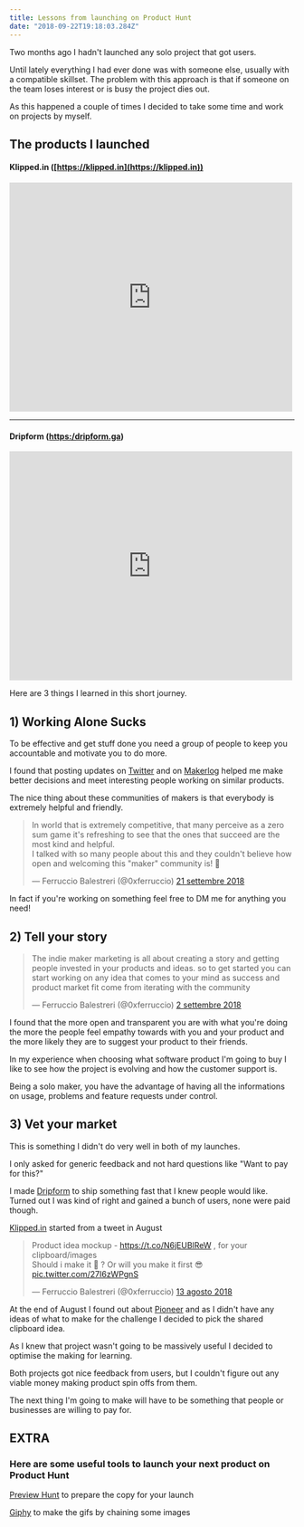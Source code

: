 ```yaml
---
title: Lessons from launching on Product Hunt
date: "2018-09-22T19:18:03.284Z"
---
```


Two months ago I hadn't launched any solo project that got users.

Until lately everything I had ever done was with someone else, usually with a compatible skillset.
The problem with this approach is that if someone on the team loses interest or is busy the project dies out.

As this happened a couple of times I decided to take some time and work on projects by myself.

## The products I launched
#### Klipped.in ([https://klipped.in](https://klipped.in))
<iframe style="border: none;" src="https://cards.producthunt.com/cards/posts/134414?v=1" width="500" height="405" frameborder="0" scrolling="no" allowfullscreen></iframe>

* * *

#### Dripform ([https:/dripform.ga](https:/dripform.ga))
<iframe style="border: none;" src="https://cards.producthunt.com/cards/posts/131617?v=1" width="500" height="405" frameborder="0" scrolling="no" allowfullscreen></iframe>

Here are 3 things I learned in this short journey.

## 1) Working Alone Sucks
To be effective and get stuff done you need a group of people to keep you accountable and motivate you to do more.

I found that posting updates on [Twitter](https://twitter.com/0xferruccio) and on [Makerlog](https://getmakerlog.com) helped me make better decisions and meet interesting people working on similar products.

The nice thing about these communities of makers is that everybody is extremely helpful and friendly.

<blockquote class="twitter-tweet" data-lang="it"><p lang="en" dir="ltr">In world that is extremely competitive, that many perceive as a zero sum game it&#39;s refreshing to see that the ones that succeed are the most kind and helpful.<br>I talked with so many people about this and they couldn&#39;t believe how open and welcoming this &quot;maker&quot; community is! 🚀</p>&mdash; Ferruccio Balestreri (@0xferruccio) <a href="https://twitter.com/0xferruccio/status/1043137745282129920?ref_src=twsrc%5Etfw">21 settembre 2018</a></blockquote>
<script async src="https://platform.twitter.com/widgets.js" charset="utf-8"></script>

In fact if you're working on something feel free to DM me for anything you need!

## 2) Tell your story

<blockquote class="twitter-tweet" data-lang="it"><p lang="en" dir="ltr">The indie maker marketing is all about creating a story and getting people invested in your products and ideas. so to get started you can start working on any idea that comes to your mind as success and product market fit come from iterating with the community</p>&mdash; Ferruccio Balestreri (@0xferruccio) <a href="https://twitter.com/0xferruccio/status/1036301168052502529?ref_src=twsrc%5Etfw">2 settembre 2018</a></blockquote>
<script async src="https://platform.twitter.com/widgets.js" charset="utf-8"></script>

I found that the more open and transparent you are with what you're doing the more the people feel empathy towards with you and your product and the more likely they are to suggest your product to their friends.

In my experience when choosing what software product I'm going to buy I like to see how the project is evolving and how the customer support is.

Being a solo maker, you have the advantage of having all the informations on usage, problems and feature requests under control.

## 3) Vet your market

This is something I didn't do very well in both of my launches.

I only asked for generic feedback and not hard questions like "Want to pay for this?"

I made [Dripform](https://dripform.ga) to ship something fast that I knew people would like. Turned out I was kind of right and gained a bunch of users, none were paid though.

[Klipped.in](https://klipped.in) started from a tweet in August
<blockquote class="twitter-tweet" data-lang="it"><p lang="en" dir="ltr">Product idea mockup - <a href="https://t.co/N6jEUBlReW">https://t.co/N6jEUBlReW</a> , for your clipboard/images<br>Should i make it 🚀 ? Or will you make it first 😎 <a href="https://t.co/27I6zWPgnS">pic.twitter.com/27I6zWPgnS</a></p>&mdash; Ferruccio Balestreri (@0xferruccio) <a href="https://twitter.com/0xferruccio/status/1028930860677062656?ref_src=twsrc%5Etfw">13 agosto 2018</a></blockquote>
<script async src="https://platform.twitter.com/widgets.js" charset="utf-8"></script>

At the end of August I found out about [Pioneer](https://pioneer.app) and as I didn't have any ideas of what to make for the challenge I decided to pick the shared clipboard idea.

As I knew that project wasn't going to be massively useful I decided to optimise the making for learning.

Both projects got nice feedback from users, but I couldn't figure out any viable money making product spin offs from them.

The next thing I'm going to make will have to be something that people or businesses are willing to pay for.

## EXTRA
### Here are some useful tools to launch your next product on Product Hunt

 [Preview Hunt](https://previewhunt.com) to prepare the copy for your launch

 [Giphy](https://giphy.com) to make the gifs by chaining some images
